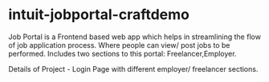 # intuit-jobportal-craftdemo
Job Portal is a Frontend based web app which helps in streamlining the flow of job application process. Where people can view/ post jobs to be performed. Includes two sections to this portal: Freelancer,Employer.

Details of Project - 
Login Page with different employer/ freelancer sections.